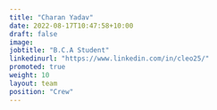 ```yaml
---
title: "Charan Yadav"
date: 2022-08-17T10:47:58+10:00
draft: false
image: 
jobtitle: "B.C.A Student"
linkedinurl: "https://www.linkedin.com/in/cleo25/"
promoted: true
weight: 10
layout: team
position: "Crew"
---
```


